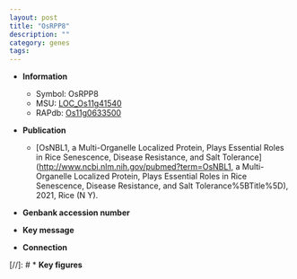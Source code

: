 ```yaml
---
layout: post
title: "OsRPP8"
description: ""
category: genes
tags: 
---
```


* **Information**  
    + Symbol: OsRPP8  
    + MSU: [LOC_Os11g41540](http://rice.uga.edu/cgi-bin/ORF_infopage.cgi?orf=LOC_Os11g41540)  
    + RAPdb: [Os11g0633500](https://rapdb.dna.affrc.go.jp/locus/?name=Os11g0633500)  

* **Publication**  
    + [OsNBL1, a Multi-Organelle Localized Protein, Plays Essential Roles in Rice Senescence, Disease Resistance, and Salt Tolerance](http://www.ncbi.nlm.nih.gov/pubmed?term=OsNBL1, a Multi-Organelle Localized Protein, Plays Essential Roles in Rice Senescence, Disease Resistance, and Salt Tolerance%5BTitle%5D), 2021, Rice (N Y).

* **Genbank accession number**  

* **Key message**  

* **Connection**  

[//]: # * **Key figures**  


